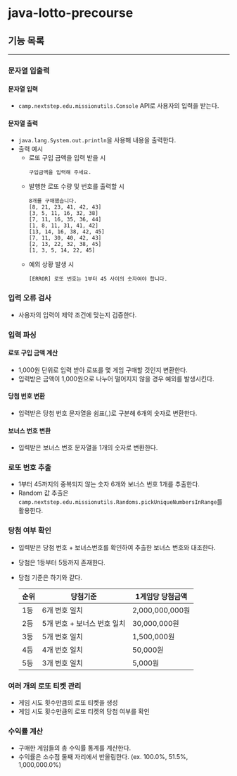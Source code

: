 # java-lotto-precourse


## 기능 목록

---

### 문자열 입출력

#### 문자열 입력
- `camp.nextstep.edu.missionutils.Console` API로 사용자의 입력을 받는다.

#### 문자열 출력
- `java.lang.System.out.println`을 사용해 내용을 출력한다.
- 출력 예시
  - 로또 구입 금액을 입력 받을 시
    ```text
    구입금액을 입력해 주세요.
    ```
  - 발행한 로또 수량 및 번호를 출력할 시
    ```text
    8개를 구매했습니다.
    [8, 21, 23, 41, 42, 43]
    [3, 5, 11, 16, 32, 38]
    [7, 11, 16, 35, 36, 44]
    [1, 8, 11, 31, 41, 42]
    [13, 14, 16, 38, 42, 45]
    [7, 11, 30, 40, 42, 43]
    [2, 13, 22, 32, 38, 45]
    [1, 3, 5, 14, 22, 45]
    ```
  - 예외 상황 발생 시
    ```text
    [ERROR] 로또 번호는 1부터 45 사이의 숫자여야 합니다.
    ```
    

### 입력 오류 검사
- 사용자의 입력이 제약 조건에 맞는지 검증한다.


### 입력 파싱

#### 로또 구입 금액 계산
- 1,000원 단위로 입력 받아 로또를 몇 게임 구매할 것인지 변환한다.
- 입력받은 금액이 1,000원으로 나누어 떨어지지 않을 경우 예외를 발생시킨다.

#### 당첨 번호 변환
- 입력받은 당첨 번호 문자열을 쉼표(,)로 구분해 6개의 숫자로 변환한다.

#### 보너스 번호 변환
- 입력받은 보너스 번호 문자열을 1개의 숫자로 변환한다.


### 로또 번호 추출
- 1부터 45까지의 중복되지 않는 숫자 6개와 보너스 번호 1개를 추출한다.
- Random 값 추출은 `camp.nextstep.edu.missionutils.Randoms.pickUniqueNumbersInRange`를 활용한다.


### 당첨 여부 확인
- 입력받은 당첨 번호 + 보너스번호를 확인하여 추출한 보너스 번호와 대조한다.
- 당첨은 1등부터 5등까지 존재한다.
- 당첨 기준은 하기와 같다.

    | 순위 | 당첨기준              | 1게임당 당첨금액      |
    |----|-------------------|----------------|
    | 1등 | 6개 번호 일치          | 2,000,000,000원 |
    | 2등 | 5개 번호 + 보너스 번호 일치 | 30,000,000원    |
    | 3등 | 5개 번호 일치          | 1,500,000원     |
    | 4등 | 4개 번호 일치          | 50,000원        |
    | 5등 | 3개 번호 일치          | 5,000원         |


### 여러 개의 로또 티켓 관리
- 게임 시도 횟수만큼의 로또 티켓을 생성
- 게임 시도 횟수만큼의 로또 티켓의 당첨 여부를 확인


### 수익률 계산
- 구매한 게임들의 총 수익률 통계를 계산한다.
- 수익률은 소수점 둘째 자리에서 반올림한다. (ex. 100.0%, 51.5%, 1,000,000.0%)

